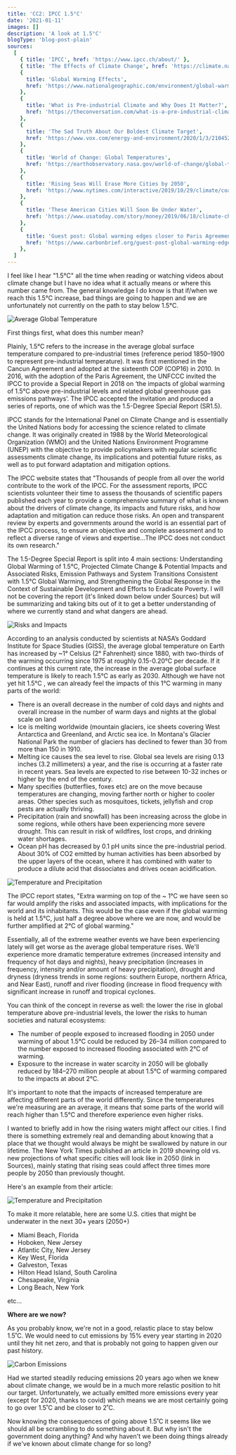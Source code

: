 ```yaml
---
title: 'CC2: IPCC 1.5°C'
date: '2021-01-11'
images: []
description: 'A look at 1.5°C'
blogType: 'blog-post-plain'
sources:
  [
    { title: 'IPCC', href: 'https://www.ipcc.ch/about/' },
    { title: 'The Effects of Climate Change', href: 'https://climate.nasa.gov/effects/' },
    {
      title: 'Global Warming Effects',
      href: 'https://www.nationalgeographic.com/environment/global-warming/global-warming-effects/',
    },
    {
      title: 'What is Pre-industrial Climate and Why Does It Matter?',
      href: 'https://theconversation.com/what-is-a-pre-industrial-climate-and-why-does-it-matter-78601',
    },
    {
      title: 'The Sad Truth About Our Boldest Climate Target',
      href: 'https://www.vox.com/energy-and-environment/2020/1/3/21045263/climate-change-1-5-degrees-celsius-target-ipcc',
    },
    {
      title: 'World of Change: Global Temperatures',
      href: 'https://earthobservatory.nasa.gov/world-of-change/global-temperatures',
    },
    {
      title: 'Rising Seas Will Erase More Cities by 2050',
      href: 'https://www.nytimes.com/interactive/2019/10/29/climate/coastal-cities-underwater.html',
    },
    {
      title: 'These American Cities Will Soon Be Under Water',
      href: 'https://www.usatoday.com/story/money/2019/06/18/climate-change-american-cities-that-will-soon-be-under-water/39533119/',
    },
    {
      title: 'Guest post: Global warming edges closer to Paris Agreement 1.5C limit',
      href: 'https://www.carbonbrief.org/guest-post-global-warming-edges-closer-to-paris-agreement-1-5c-limit#:~:text=Impacts%20are%20not%20immediate,between%20about%202030%20and%202050',
    },
  ]
---
```


I feel like I hear "1.5°C" all the time when reading or watching videos about climate change but I have no idea what it actually means or where this number came from. The general knowledge I do know is that if/when we reach this 1.5°C increase, bad things are going to happen and we are unfortunately not currently on the path to stay below 1.5°C.

![Average Global Temperature](thoughts/cc/global_warming_increase.jpg)

First things first, what does this number mean?

Plainly, 1.5°C refers to the increase in the average global surface temperature compared to pre-industrial times (reference period 1850–1900 to represent pre-industrial temperature). It was first mentioned in the Cancun Agreement and adopted at the sixteenth COP (COP16) in 2010. In 2016, with the adoption of the Paris Agreement, the UNFCCC invited the IPCC to provide a Special Report in 2018 on ‘the impacts of global warming of 1.5°C above pre-industrial levels and related global greenhouse gas emissions pathways’. The IPCC accepted the invitation and produced a series of reports, one of which was the 1.5-Degree Special Report (SR1.5).

IPCC stands for the International Panel on Climate Change and is essentially the United Nations body for accessing the science related to climate change. It was originally created in 1988 by the World Meteorological Organization (WMO) and the United Nations Environment Programme (UNEP) with the objective to provide policymakers with regular scientific assessments climate change, its implications and potential future risks, as well as to put forward adaptation and mitigation options.

The IPCC website states that "Thousands of people from all over the world contribute to the work of the IPCC. For the assessment reports, IPCC scientists volunteer their time to assess the thousands of scientific papers published each year to provide a comprehensive summary of what is known about the drivers of climate change, its impacts and future risks, and how adaptation and mitigation can reduce those risks. An open and transparent review by experts and governments around the world is an essential part of the IPCC process, to ensure an objective and complete assessment and to reflect a diverse range of views and expertise...The IPCC does not conduct its own research."

The 1.5-Degree Special Report is split into 4 main sections: Understanding Global Warming of 1.5°C, Projected Climate Change & Potential Impacts and Associated Risks, Emission Pathways and System Transitions Consistent with 1.5°C Global Warming, and Strengthening the Global Response in the Context of Sustainable Development and Efforts to Eradicate Poverty. I will not be covering the report (it's linked down below under Sources) but will be summarizing and taking bits out of it to get a better understanding of where we currently stand and what dangers are ahead.

![Risks and Impacts](thoughts/cc/risks_and_impacts.jpg)
<br />

According to an analysis conducted by scientists at NASA’s Goddard Institute for Space Studies (GISS), the average global temperature on Earth has increased by ~1° Celsius (2° Fahrenheit) since 1880, with two-thirds of the warming occurring since 1975 at roughly 0.15-0.20°C per decade. If it continues at this current rate, the increase in the average global surface temperature is likely to reach 1.5°C as early as 2030. Although we have not yet hit 1.5°C , we can already feel the impacts of this 1°C warming in many parts of the world:

- There is an overall decrease in the number of cold days and nights and overall increase in the number of warm days and nights at the global scale on land
- Ice is melting worldwide (mountain glaciers, ice sheets covering West Antarctica and Greenland, and Arctic sea ice. In Montana's Glacier National Park the number of glaciers has declined to fewer than 30 from more than 150 in 1910.
- Melting ice causes the sea level to rise. Global sea levels are rising 0.13 inches (3.2 millimeters) a year, and the rise is occurring at a faster rate in recent years. Sea levels are expected to rise between 10-32 inches or higher by the end of the century.
- Many specifies (butterflies, foxes etc) are on the move because temperatures are changing, moving farther north or higher to cooler areas. Other species such as mosquitoes, tickets, jellyfish and crop pests are actually thriving.
- Precipitation (rain and snowfall) has been increasing across the globe in some regions, while others have been experiencing more severe drought. This can result in risk of wildfires, lost crops, and drinking water shortages.
- Ocean pH has decreased by 0.1 pH units since the pre-industrial period. About 30% of CO2 emitted by human activities has been absorbed by the upper layers of the ocean, where it has combined with water to produce a dilute acid that dissociates and drives ocean acidification.

![Temperature and Precipitation](thoughts/cc/temperature_and_precipitation.jpg)

The IPCC report states, "Extra warming on top of the ~ 1°C we have seen so far would amplify the risks and associated impacts, with implications for the world and its inhabitants. This would be the case even if the global warming is held at 1.5°C, just half a degree above where we are now, and would be further amplified at 2°C of global warming."

Essentially, all of the extreme weather events we have been experiencing lately will get worse as the average global temperature rises. We'll experience more dramatic temperature extremes (increased intensity and frequency of hot days and nights), heavy precipitation (increases in frequency, intensity and/or amount of heavy precipitation), drought and dryness (dryness trends in some regions: southern Europe, northern Africa, and Near East), runoff and river flooding (increase in flood frequency with significant increase in runoff and tropical cyclones.

You can think of the concept in reverse as well: the lower the rise in global temperature above pre-industrial levels, the lower the risks to human societies and natural ecosystems:

- The number of people exposed to increased flooding in 2050 under warming of about 1.5°C could be reduced by 26–34 million compared to the number exposed to increased flooding associated with 2°C of warming.
- Exposure to the increase in water scarcity in 2050 will be globally reduced by 184–270 million people at about 1.5°C of warming compared to the impacts at about 2°C.

It's important to note that the impacts of increased temperature are affecting different parts of the world differently. Since the temperatures we're measuring are an average, it means that some parts of the world will reach higher than 1.5°C and therefore experience even higher risks.

I wanted to briefly add in how the rising waters might affect our cities. I find there is something extremely real and demanding about knowing that a place that we thought would always be might be swallowed by nature in our lifetime. The New York Times published an article in 2019 showing old vs. new projections of what specific cities will look like in 2050 (link in Sources), mainly stating that rising seas could affect three times more people by 2050 than previously thought.

Here's an example from their article:
<br />

![Temperature and Precipitation](thoughts/cc/vietnam_under_water.jpg)
<br />

To make it more relatable, here are some U.S. cities that might be underwater in the next 30+ years (2050+)

- Miami Beach, Florida
- Hoboken, New Jersey
- Atlantic City, New Jersey
- Key West, Florida
- Galveston, Texas
- Hilton Head Island, South Carolina
- Chesapeake, Virginia
- Long Beach, New York

etc...

**Where are we now?**

As you probably know, we're not in a good, relastic place to stay below 1.5˚C. We would need to cut emissions by 15% every year starting in 2020 until they hit net zero, and that is probably not going to happen given our past history.

![Carbon Emissions](thoughts/cc/carbon_emissions.jpg)

Had we started steadily reducing emissions 20 years ago when we knew about climate change, we would be in a much more relastic position to hit our target. Unfortunately, we actually emitted more emissions every year (except for 2020, thanks to covid) which means we are most certainly going to go over 1.5˚C and be closer to 2˚C.

Now knowing the consequences of going above 1.5˚C it seems like we should all be scrambling to do something about it. But why isn't the government doing anything? And why haven't we been doing things already if we've known about climate change for so long?
